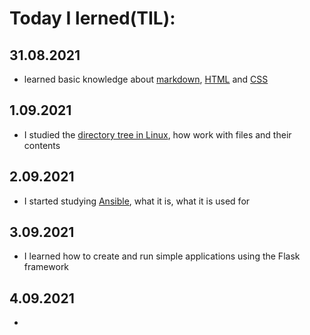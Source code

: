 # **Today I lerned(TIL):**
## 31.08.2021
* learned basic knowledge about [markdown](https://guides.hexlet.io/markdown/), [HTML](https://ru.code-basics.com/languages/html) and [CSS](https://ru.code-basics.com/languages/css)
## 1.09.2021
* I studied the [directory tree in Linux](https://stepik.org/course/762/syllabus), how work with files and their contents
## 2.09.2021
* I started studying [Ansible](https://www.ansible.com/), what it is, what it is used for
## 3.09.2021
* I learned how to create and run simple applications using the Flask framework
## 4.09.2021
* 